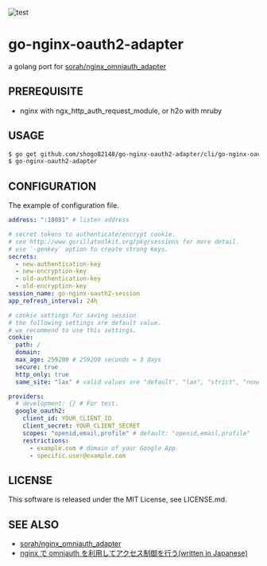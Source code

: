 ![test](https://github.com/shogo82148/go-nginx-oauth2-adapter/workflows/test/badge.svg)

# go-nginx-oauth2-adapter

a golang port for [sorah/nginx_omniauth_adapter](https://github.com/sorah/nginx_omniauth_adapter)

## PREREQUISITE

- nginx with ngx_http_auth_request_module, or h2o with mruby

## USAGE

```bash
$ go get github.com/shogo82148/go-nginx-oauth2-adapter/cli/go-nginx-oauth2-adapter
$ go-nginx-oauth2-adapter
```

## CONFIGURATION

The example of configuration file.

```yaml
address: ":18081" # listen address

# secret tokens to authenticate/encrypt cookie.
# see http://www.gorillatoolkit.org/pkg/sessions for more detail.
# use `-genkey` option to create strong keys.
secrets:
  - new-authentication-key
  - new-encryption-key
  - old-authentication-key
  - old-encryption-key
session_name: go-nginx-oauth2-session
app_refresh_interval: 24h

# cookie settings for saving session
# the following settings are default value.
# we recommend to use this settings.
cookie:
  path: /
  domain:
  max_age: 259200 # 259200 seconds = 3 days
  secure: true
  http_only: true
  same_site: "lax" # valid values are "default", "lax", "strict", "none"

providers:
  # development: {} # For test.
  google_oauth2:
    client_id: YOUR_CLIENT_ID
    client_secret: YOUR_CLIENT_SECRET
    scopes: "openid,email,profile" # default: "openid,email,profile"
    restrictions:
      - example.com # domain of your Google App
      - specific.user@example.com
```

## LICENSE

This software is released under the MIT License, see LICENSE.md.

## SEE ALSO

- [sorah/nginx_omniauth_adapter](https://github.com/sorah/nginx_omniauth_adapter)
- [nginx で omniauth を利用してアクセス制御を行う(written in Japanese)](http://techlife.cookpad.com/entry/2015/10/16/080000)
